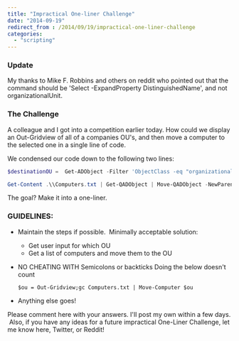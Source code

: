 ```yaml
---
title: "Impractical One-liner Challenge"
date: "2014-09-19"
redirect_from : /2014/09/19/impractical-one-liner-challenge
categories: 
  - "scripting"
---
```


### Update

My thanks to Mike F. Robbins and others on reddit who pointed out that the command should be 'Select -ExpandProperty DistinguishedName', and not organizationalUnit.

### The Challenge

A colleague and I got into a competition earlier today. How could we display an Out-Gridview of all of a companies OU's, and then move a computer to the selected one in a single line of code.

We condensed our code down to the following two lines:

```powershell
$destinationOU =  Get-ADObject -Filter 'ObjectClass -eq "organizationalUnit"' | Select -ExpandProperty DistinguishedName -Unique | Out-Gridview -passthru

Get-Content .\\Computers.txt | Get-QADObject | Move-QADObject -NewParentContainer $destinationOU -whatif 
```

The goal? Make it into a one-liner.

### GUIDELINES:

- Maintain the steps if possible.  Minimally acceptable solution:
    - Get user input for which OU
    - Get a list of computers and move them to the OU
- NO CHEATING WITH Semicolons or backticks Doing the below doesn't count
    
    ```
    $ou = Out-Gridview;gc Computers.txt | Move-Computer $ou
    ```

- Anything else goes!

Please comment here with your answers. I'll post my own within a few days.  Also, if you have any ideas for a future impractical One-Liner Challenge, let me know here, Twitter, or Reddit!
